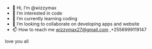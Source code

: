 - 👋 Hi, I’m @wizzymax
- 👀 I’m interested in code 
- 🌱 I’m currently learning coding
- 💞️ I’m looking to collaborate on developing apps and website
- 📫 How to reach me wizzymax27@gmail.com ,+2556999119147

<!---
wizzymax/wizzymax is a ✨ special ✨ repository because its `README.md` (this file) appears on your GitHub profile.
You can click the Preview link to take a look at your changes.
--->
love you all
